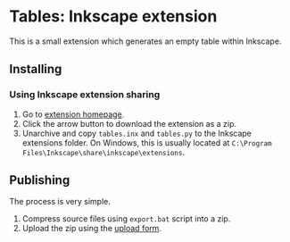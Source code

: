 # Tables: Inkscape extension

This is a small extension which generates an empty table within Inkscape.

## Installing

### Using Inkscape extension sharing

1. Go to [extension homepage](https://inkscape.org/~jt2024/★tables).
2. Click the arrow button to download the extension as a zip.
3. Unarchive and copy `tables.inx` and `tables.py` to the Inkscape extensions folder. On Windows, this is usually located at `C:\Program Files\Inkscape\share\inkscape\extensions`.

## Publishing

The process is very simple.
1. Compress source files using `export.bat` script into a zip.
2. Upload the zip using the [upload form](https://inkscape.org/gallery/upload/).
